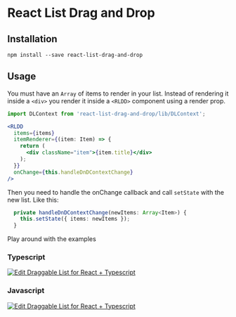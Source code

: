 # React List Drag and Drop

## Installation

```
npm install --save react-list-drag-and-drop
```

## Usage

You must have an `Array` of items to render in your list. Instead of rendering it inside a `<div>` you render it inside a `<RLDD>` component using a render prop.

```typescript
import DLContext from 'react-list-drag-and-drop/lib/DLContext';
```

```jsx
<RLDD
  items={items}
  itemRenderer={(item: Item) => {
    return (
      <div className="item">{item.title}</div>
    );
  }}
  onChange={this.handleDnDContextChange}
/>
```
Then you need to handle the onChange callback and call `setState` with the new list. Like this:
```typescript
  private handleDnDContextChange(newItems: Array<Item>) {
    this.setState({ items: newItems });
  }
```

Play around with the examples

### Typescript

[![Edit Draggable List for React + Typescript](https://codesandbox.io/static/img/play-codesandbox.svg)](https://codesandbox.io/s/10675l7213?autoresize=1&hidenavigation=1)

### Javascript 

[![Edit Draggable List for React + Typescript](https://codesandbox.io/static/img/play-codesandbox.svg)](https://codesandbox.io/s/18050jnp27?autoresize=1&hidenavigation=1)
